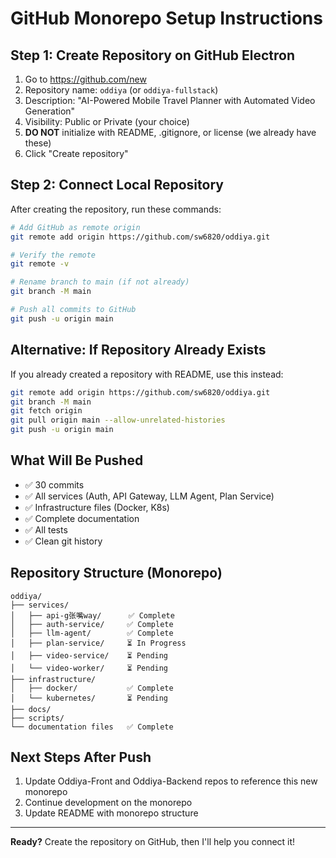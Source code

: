 # GitHub Monorepo Setup Instructions

## Step 1: Create Repository on GitHub Electron

1. Go to https://github.com/new
2. Repository name: `oddiya` (or `oddiya-fullstack`)
3. Description: "AI-Powered Mobile Travel Planner with Automated Video Generation"
4. Visibility: Public or Private (your choice)
5. **DO NOT** initialize with README, .gitignore, or license (we already have these)
6. Click "Create repository"

## Step 2: Connect Local Repository

After creating the repository, run these commands:

```bash
# Add GitHub as remote origin
git remote add origin https://github.com/sw6820/oddiya.git

# Verify the remote
git remote -v

# Rename branch to main (if not already)
git branch -M main

# Push all commits to GitHub
git push -u origin main
```

## Alternative: If Repository Already Exists

If you already created a repository with README, use this instead:

```bash
git remote add origin https://github.com/sw6820/oddiya.git
git branch -M main
git fetch origin
git pull origin main --allow-unrelated-histories
git push -u origin main
```

## What Will Be Pushed

- ✅ 30 commits
- ✅ All services (Auth, API Gateway, LLM Agent, Plan Service)
- ✅ Infrastructure files (Docker, K8s)
- ✅ Complete documentation
- ✅ All tests
- ✅ Clean git history

## Repository Structure (Monorepo)

```
oddiya/
├── services/
│   ├── api-g张嘴way/      ✅ Complete
│   ├── auth-service/     ✅ Complete
│   ├── llm-agent/        ✅ Complete
│   ├── plan-service/     ⏳ In Progress
│   ├── video-service/    ⏳ Pending
│   └── video-worker/     ⏳ Pending
├── infrastructure/
│   ├── docker/           ✅ Complete
│   └── kubernetes/       ⏳ Pending
├── docs/
├── scripts/
└── documentation files   ✅ Complete
```

## Next Steps After Push

1. Update Oddiya-Front and Oddiya-Backend repos to reference this new monorepo
2. Continue development on the monorepo
3. Update README with monorepo structure

---

**Ready?** Create the repository on GitHub, then I'll help you connect it!

